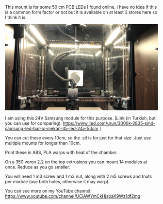 This mount is for some 50 cm PCB LEDs I found online. I have no idea if this is a common form factor or not but it is available on at least 3 stores here so I think it is.

![ ](./example.jpg)

I am using this 24V Samsung module for this purpose. [Link (in Turkish, but you can use for comparing): https://www.iled.com/urun/3000k-2835-smd-samsung-led-bar-ic-mekan-35-led-24v-50cm ]

You can cut these every 10cm, so the .stl is for just for that size. Just use multiple mounts for longer than 10cm. 

Print these in ABS, PLA warps with heat of the chamber.

On a 350 voron 2.2 on the top extrusions you can mount 14 modules at once. Reduce as you go smaller.

You will need 1 m3 screw and 1 m3 nut, along with 2 m5 screws and tnuts per module (use both holes, otherwise it may warp).

You can see more on my YouTube channel:
https://www.youtube.com/channel/UClAWYmCkHjsbaX9Wz1df2mg
